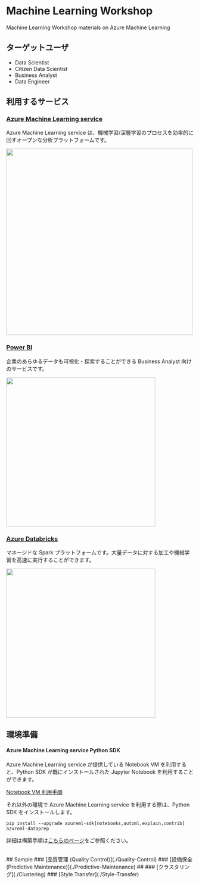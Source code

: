 # Machine Learning Workshop

Machine Learning Workshop materials on Azure Machine Learning

## ターゲットユーザ
- Data Scientist
- Citizen Data Scientist
- Business Analyst
- Data Engineer


## 利用するサービス
### [Azure Machine Learning service](https://docs.microsoft.com/ja-JP/azure/machine-learning/service/)
Azure Machine Learning service は、機械学習/深層学習のプロセスを効率的に回すオープンな分析プラットフォームです。

<img src="https://docs.microsoft.com/en-us/azure/machine-learning/service/media/concept-azure-machine-learning-architecture/workflow.png" width = "500">   

### [Power BI](https://docs.microsoft.com/ja-jp/power-bi/)
企業のあらゆるデータも可視化・探索することができる Business Analyst 向けのサービスです。

<img src="https://powerbicdn.azureedge.net/cvt-fb1e2b82bc75f091b9556cde890c10a6ccc1090e0ce83484c26d20dacbcf8e52/pictures/pages/desktop/provide_800_450.gif?636996593618659388" width="400">

### [Azure Databricks](https://docs.azuredatabricks.net/)
マネージドな Spark プラットフォームです。大量データに対する加工や機械学習を高速に実行することができます。

<img src="https://docs.microsoft.com/ja-jp/azure/azure-databricks/media/what-is-azure-databricks/azure-databricks-overview.png" width="400">


<br/>    
  


## 環境準備
#### Azure Machine Learning service Python SDK

Azure Machine Learning service が提供している Notebook VM を利用すると、Python SDK が既にインストールされた Jupyter Notebook を利用することができます。

[Notebook VM 利用手順](https://docs.microsoft.com/ja-JP/azure/machine-learning/service/quickstart-run-cloud-notebook)

それ以外の環境で Azure Machine Learning service を利用する際は、Python SDK をインストールします。

```
pip install --upgrade azureml-sdk[notebooks,automl,explain,contrib] azureml-dataprep
```

詳細は構築手順は[こちらのページ](https://docs.microsoft.com/ja-JP/azure/machine-learning/service/how-to-configure-environment#local)をご参照ください。


<br/>  
## Sample
### [品質管理 (Quality Control)](./Quality-Control)
### [設備保全 (Predictive Maintenance)](./Predictive-Maintenance) ##
### [クラスタリング](./Clustering)
### [Style Transfer](./Style-Transfer)
<!-- 
### 異常検知
- One-Class SVM -->

<!-- ## [推薦システム (Recommendation)](Recommendation) ## -->
<!-- ## 需要予測 (Demand Forecasting) ##
### 自動機械学習による需要予測モデルj構築
### 状態空間モデルによる時系列モデルの解釈 -->
<!-- ## 在庫最適化 (Optimization) ## -->



